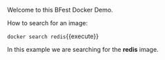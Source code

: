 Welcome to this BFest Docker Demo.

How to search for an image:

`docker search redis`{{execute}} 

In this example we are searching for the **redis** image.
